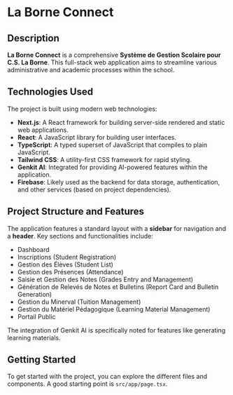 # La Borne Connect

## Description

**La Borne Connect** is a comprehensive **Système de Gestion Scolaire pour C.S. La Borne**. This full-stack web application aims to streamline various administrative and academic processes within the school.

## Technologies Used

The project is built using modern web technologies:

-   **Next.js**: A React framework for building server-side rendered and static web applications.
-   **React**: A JavaScript library for building user interfaces.
-   **TypeScript**: A typed superset of JavaScript that compiles to plain JavaScript.
-   **Tailwind CSS**: A utility-first CSS framework for rapid styling.
-   **Genkit AI**: Integrated for providing AI-powered features within the application.
-   **Firebase**: Likely used as the backend for data storage, authentication, and other services (based on project dependencies).

## Project Structure and Features

The application features a standard layout with a **sidebar** for navigation and a **header**. Key sections and functionalities include:

-   Dashboard
-   Inscriptions (Student Registration)
-   Gestion des Élèves (Student List)
-   Gestion des Présences (Attendance)
-   Saisie et Gestion des Notes (Grades Entry and Management)
-   Génération de Relevés de Notes et Bulletins (Report Card and Bulletin Generation)
-   Gestion du Minerval (Tuition Management)
-   Gestion du Matériel Pédagogique (Learning Material Management)
-   Portail Public

The integration of Genkit AI is specifically noted for features like generating learning materials.

## Getting Started

To get started with the project, you can explore the different files and components. A good starting point is `src/app/page.tsx`.
